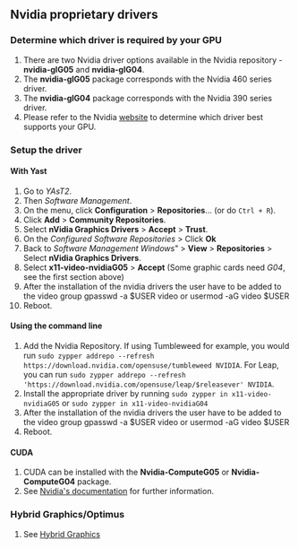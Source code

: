 ## Nvidia proprietary drivers

### Determine which driver is required by your GPU

1. There are two Nvidia driver options available in the Nvidia repository - __nvidia-glG05__ and __nvidia-glG04__.
2. The __nvidia-glG05__ package corresponds with the Nvidia 460 series driver.
3. The __nvidia-glG04__ package corresponds with the Nvidia 390 series driver.
4. Please refer to the Nvidia [website](https://www.nvidia.com/en-us/drivers/unix/) to determine which driver best supports your GPU.

### Setup the driver

#### With Yast
1. Go to _YAsT2_.
2. Then _Software Management_.
3. On the menu, click __Configuration__ &gt; __Repositories__... (or do `Ctrl + R`).
4. Click __Add__ &gt; __Community Repositories__.
5. Select __nVidia Graphics Drivers__ &gt; __Accept__ &gt; __Trust__.
6. On the _Configured Software Repositories_ &gt; Click __Ok__
7. Back to _Software Management Windows_" &gt; __View__ &gt; __Repositories__ &gt; Select __nVidia Graphics Drivers__.
8. Select __x11-video-nvidiaG05__ &gt; __Accept__ (Some graphic cards need _G04_, see the first section above)
9. After the installation of the nvidia drivers the user have to be added to the video group gpasswd -a $USER video or usermod -aG video $USER
10. Reboot.

#### Using the command line
1. Add the Nvidia Repository. If using Tumbleweed for example, you would run `sudo zypper addrepo --refresh https://download.nvidia.com/opensuse/tumbleweed NVIDIA`. For Leap, you can run `sudo zypper addrepo --refresh 'https://download.nvidia.com/opensuse/leap/$releasever' NVIDIA`.
2. Install the appropriate driver by running `sudo zypper in x11-video-nvidiaG05` or `sudo zypper in x11-video-nvidiaG04`
3. After the installation of the nvidia drivers the user have to be added to the video group gpasswd -a $USER video or usermod -aG video $USER
4. Reboot.

#### CUDA
1. CUDA can be installed with the __Nvidia-ComputeG05__ or __Nvidia-ComputeG04__ package.
2. See [Nvidia's documentation](https://docs.nvidia.com/cuda/cuda-installation-guide-linux/index.html) for further information.


### Hybrid Graphics/Optimus
1. See [Hybrid Graphics](hybrid_graphics.md)
